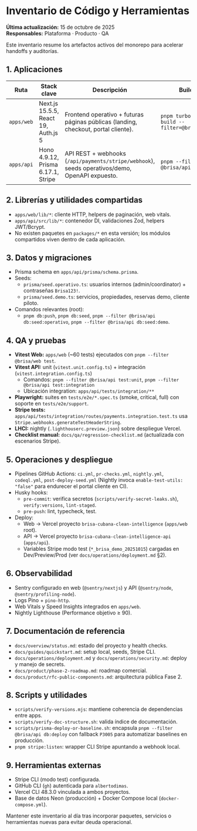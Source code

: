 # Inventario de Código y Herramientas

**Última actualización:** 15 de octubre de 2025  
**Responsables:** Plataforma · Producto · QA

Este inventario resume los artefactos activos del monorepo para acelerar handoffs y auditorías.

## 1. Aplicaciones

| Ruta       | Stack clave                         | Descripción                                                                                    | Build                                      |
| ---------- | ----------------------------------- | ---------------------------------------------------------------------------------------------- | ------------------------------------------ |
| `apps/web` | Next.js 15.5.5, React 19, Auth.js 5 | Frontend operativo + futuras páginas públicas (landing, checkout, portal cliente).             | `pnpm turbo run build --filter=@brisa/web` |
| `apps/api` | Hono 4.9.12, Prisma 6.17.1, Stripe  | API REST + webhooks (`/api/payments/stripe/webhook`), seeds operativos/demo, OpenAPI expuesto. | `pnpm --filter @brisa/api build`           |

## 2. Librerías y utilidades compartidas

- `apps/web/lib/*`: cliente HTTP, helpers de paginación, web vitals.
- `apps/api/src/lib/*`: contenedor DI, validaciones Zod, helpers JWT/Bcrypt.
- No existen paquetes en `packages/*` en esta versión; los módulos compartidos viven dentro de cada aplicación.

## 3. Datos y migraciones

- Prisma schema en `apps/api/prisma/schema.prisma`.
- Seeds:
  - `prisma/seed.operativo.ts`: usuarios internos (admin/coordinator) + contraseñas `Brisa123!`.
  - `prisma/seed.demo.ts`: servicios, propiedades, reservas demo, cliente piloto.
- Comandos relevantes (root):
  - `pnpm db:push`, `pnpm db:seed`, `pnpm --filter @brisa/api db:seed:operativo`, `pnpm --filter @brisa/api db:seed:demo`.

## 4. QA y pruebas

- **Vitest Web:** `apps/web` (~60 tests) ejecutados con `pnpm --filter @brisa/web test`.
- **Vitest API:** unit (`vitest.unit.config.ts`) + integración (`vitest.integration.config.ts`)
  - Comandos: `pnpm --filter @brisa/api test:unit`, `pnpm --filter @brisa/api test:integration`
  - Ubicación integration: `apps/api/tests/integration/**`
- **Playwright:** suites en `tests/e2e/*.spec.ts` (smoke, critical, full) con soporte en `tests/e2e/support`.
- **Stripe tests:** `apps/api/tests/integration/routes/payments.integration.test.ts` usa `Stripe.webhooks.generateTestHeaderString`.
- **LHCI:** nightly (`.lighthouserc.preview.json`) sobre despliegue Vercel.
- **Checklist manual:** `docs/qa/regression-checklist.md` (actualizada con escenarios Stripe).

## 5. Operaciones y despliegue

- Pipelines GitHub Actions: `ci.yml`, `pr-checks.yml`, `nightly.yml`, `codeql.yml`, `post-deploy-seed.yml` (Nightly invoca `enable-test-utils: "false"` para endurecer el portal cliente en CI).
- Husky hooks:
  - `pre-commit`: verifica secretos (`scripts/verify-secret-leaks.sh`), `verify:versions`, `lint-staged`.
  - `pre-push`: lint, typecheck, test.
- Deploy:
  - Web → Vercel proyecto `brisa-cubana-clean-intelligence` (`apps/web` root).
  - API → Vercel proyecto `brisa-cubana-clean-intelligence-api` (`apps/api`).
  - Variables Stripe modo test (`*_brisa_demo_20251015`) cargadas en Dev/Preview/Prod (ver `docs/operations/deployment.md` §2).

## 6. Observabilidad

- Sentry configurado en web (`@sentry/nextjs`) y API (`@sentry/node`, `@sentry/profiling-node`).
- Logs Pino + `pino-http`.
- Web Vitals y Speed Insights integrados en `apps/web`.
- Nightly Lighthouse (Performance objetivo ≥ 90).

## 7. Documentación de referencia

- `docs/overview/status.md`: estado del proyecto y health checks.
- `docs/guides/quickstart.md`: setup local, seeds, Stripe CLI.
- `docs/operations/deployment.md` y `docs/operations/security.md`: deploy y manejo de secrets.
- `docs/product/phase-2-roadmap.md`: roadmap comercial.
- `docs/product/rfc-public-components.md`: arquitectura pública Fase 2.

## 8. Scripts y utilidades

- `scripts/verify-versions.mjs`: mantiene coherencia de dependencias entre apps.
- `scripts/verify-doc-structure.sh`: valida índice de documentación.
- `scripts/prisma-deploy-or-baseline.sh`: encapsula `pnpm --filter @brisa/api db:deploy` con fallback `P3005` para automatizar baselines en producción.
- `pnpm stripe:listen`: wrapper CLI Stripe apuntando a webhook local.

## 9. Herramientas externas

- Stripe CLI (modo test) configurada.
- GitHub CLI (`gh`) autenticada para `albertodimas`.
- Vercel CLI 48.3.0 vinculada a ambos proyectos.
- Base de datos Neon (producción) + Docker Compose local (`docker-compose.yml`).

Mantener este inventario al día tras incorporar paquetes, servicios o herramientas nuevas para evitar deuda operacional.
